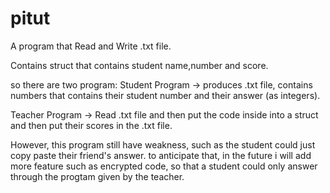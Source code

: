 # pitut
A program that Read and Write .txt file.

Contains struct that contains student name,number and score.

so there are two program:
Student Program -> produces .txt file, contains numbers that contains their student number and their answer (as integers).

Teacher Program -> Read .txt file and then put the code inside into a struct and then put their scores in the .txt file.

However, this program still have weakness, such as the student could just copy paste their friend's answer. to anticipate that, in the future i will add more feature such as encrypted code, so that a student could only answer through the progtam given by the teacher.
